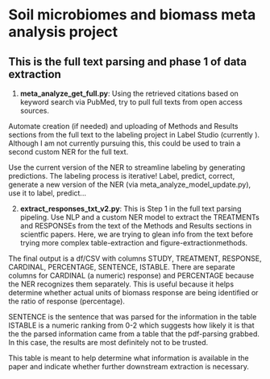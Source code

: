 # Soil microbiomes and biomass meta analysis project
## This is the full text parsing and phase 1 of data extraction
1. **meta_analyze_get_full.py**: Using the retrieved citations based on keyword search via PubMed, try to pull full texts from open access sources. 

Automate creation (if needed) and uploading of Methods and Results sections from the full text to the labeling project in Label Studio (currently ). Although I am not currently pursuing this, this could be used to train a second custom NER for the full text.

Use the current version of the NER to streamline labeling by generating predictions. The labeling process is iterative! Label, predict, correct, generate a new version of the NER (via meta_analyze_model_update.py), use it to label, predict...

2. **extract_responses_txt_v2.py**: This is Step 1 in the full text parsing pipeling. Use NLP and a custom NER model to extract the TREATMENTs and RESPONSEs from the text of the Methods and Results sections in scientfic papers. Here, we are trying to glean info from the text before trying more complex table-extraction and figure-extractionmethods.

The final output is a df/CSV with columns STUDY, TREATMENT, RESPONSE, CARDINAL, PERCENTAGE, SENTENCE, ISTABLE. There are separate columns for CARDINAL (a numeric) response) and PERCENTAGE because the NER recognizes them separately. This is useful because it helps determine whether actual units of biomass response are being identified or the ratio of response (percentage). 

SENTENCE is the sentence that was parsed for the information in the table ISTABLE is a numeric ranking from 0-2 which suggests how likely it is that the the parsed information came from a table that the pdf-parsing grabbed. In this case, the results are most definitely not to be trusted. 

This table is meant to help determine what information is available in the paper and indicate whether further downstream extraction is necessary. 

